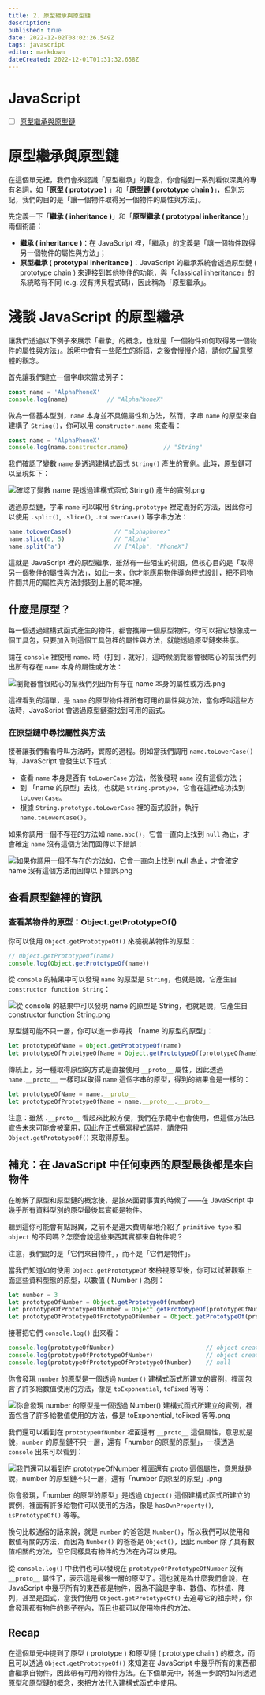 ```yaml
---
title: 2. 原型繼承與原型鏈
description: 
published: true
date: 2022-12-02T08:02:26.549Z
tags: javascript
editor: markdown
dateCreated: 2022-12-01T01:31:32.658Z
---
```


# JavaScript
- [ ] [原型繼承與原型鏈](https://javascript.alphacamp.co/prototype-prototype-chain.html)

# 原型繼承與原型鏈
在這個單元裡，我們會來認識「原型繼承」的觀念，你會碰到一系列看似深奧的專有名詞，如「**原型 ( prototype )** 」和「**原型鏈 ( prototype chain )**」，但別忘記，我們的目的是「讓一個物件取得另一個物件的屬性與方法」。

先定義一下「**繼承 ( inheritance )**」和「**原型繼承 ( prototypal inheritance )**」兩個術語：

- **繼承 ( inheritance )**：在 JavaScript 裡，「繼承」的定義是「讓一個物件取得另一個物件的屬性與方法」；
- **原型繼承 ( prototypal inheritance )**：JavaScript 的繼承系統會透過原型鏈 ( prototype chain ) 來連接到其他物件的功能，與「classical inheritance」的系統略有不同 (e.g. 沒有拷貝程式碼)，因此稱為「原型繼承」。

# 淺談 JavaScript 的原型繼𠄘
讓我們透過以下例子來展示「繼承」的概念，也就是「一個物件如何取得另一個物件的屬性與方法」。說明中會有一些陌生的術語，之後會慢慢介紹，請你先留意整體的觀念。

首先讓我們建立一個字串來當成例子：

```javascript
const name = 'AlphaPhoneX'
console.log(name)           // "AlphaPhoneX"
```

做為一個基本型別，`name` 本身並不具備屬性和方法，然而，字串 `name` 的原型來自建構子 `String()`，你可以用 `constructor.name` 來查看：

```javascript
const name = 'AlphaPhoneX'
console.log(name.constructor.name)          // "String"
```

我們確認了變數 `name` 是透過建構式函式 `String()` 產生的實例。此時，原型鏈可以呈現如下：

![確認了變數 name 是透過建構式函式 String() 產生的實例.png](http://192.168.25.60:8000/files/file_storage/2f15c7bf.png)

透過原型鏈，字串 `name` 可以取用 `String.prototype` 裡定義好的方法，因此你可以使用 `.split()`, `.slice()`, `.toLowerCase()` 等字串方法：

```javascript
name.toLowerCase()            // "alphaphonex"
name.slice(0, 5)              // "Alpha"
name.split('a')               // ["Alph", "PhoneX"]
```

這就是 JavaScript 裡的原型繼承，雖然有一些陌生的術語，但核心目的是「取得另一個物件的屬性與方法」，如此一來，你才能應用物件導向程式設計，把不同物件間共用的屬性與方法封裝到上層的範本裡。

## 什麼是原型？
每一個透過建構式函式產生的物件，都會攜帶一個原型物件，你可以把它想像成一個工具包，只要加入到這個工具包裡的屬性與方法，就能透過原型鏈來共享。

請在 `console` 裡使用 `name.` 時（打到 `.` 就好），這時候瀏覽器會很貼心的幫我們列出所有存在 `name` 本身的屬性或方法：

![瀏覽器會很貼心的幫我們列出所有存在 name 本身的屬性或方法.png](http://192.168.25.60:8000/files/file_storage/609bc047.png)

這裡看到的清單，是 `name` 的原型物件裡所有可用的屬性與方法，當你呼叫這些方法時，JavaScript 會透過原型鏈查找到可用的函式。

### 在原型鏈中尋找屬性與方法
接著讓我們看看呼叫方法時，實際的過程。例如當我們調用 `name.toLowerCase()` 時，JavaScript 會發生以下程式：

- 查看 `name` 本身是否有 `toLowerCase` 方法，然後發現 `name` 沒有這個方法；
- 到 「name 的原型」去找，也就是 `String.protype`，它會在這裡成功找到 `toLowerCase`。
- 根據 `String.prototype.toLowerCase` 裡的函式設計，執行 `name.toLowerCase()`。

如果你調用一個不存在的方法如 `name.abc()`，它會一直向上找到 `null` 為止，才會確定 `name` 沒有這個方法而回傳以下錯誤：

![如果你調用一個不存在的方法如，它會一直向上找到 null 為止，才會確定 name 沒有這個方法而回傳以下錯誤.png](http://192.168.25.60:8000/files/file_storage/90aedbe0.png)


## 查看原型鏈裡的資訊
### 查看某物件的原型：Object.getPrototypeOf()
你可以使用 `Object.getPrototypeOf()` 來檢視某物件的原型：

```javascript
// Object.getPrototypeOf(name)
console.log(Object.getPrototypeOf(name))
```

從 `console` 的結果中可以發現 `name` 的原型是 `String`，也就是說，它產生自 `constructor function String`：

![從 console 的結果中可以發現 name 的原型是 String，也就是說，它產生自 constructor function String.png](http://192.168.25.60:8000/files/file_storage/5ab8f4aa.png)

原型鏈可能不只一層，你可以進一步尋找 「name 的原型的原型」：

```javascript
let prototypeOfName = Object.getPrototypeOf(name)
let prototypeOfPrototypeOfName = Object.getPrototypeOf(prototypeOfName)
```

傳統上，另一種取得原型的方式是直接使用 `__proto__` 屬性，因此透過 `name.__proto__` 一樣可以取得 `name` 這個字串的原型，得到的結果會是一樣的：

```javascript
let prototypeOfName = name.__proto__
let prototypeOfPrototypeOfName = name.__proto__.__proto__
```

注意：雖然 `.__proto__` 看起來比較方便，我們在示範中也會使用，但這個方法已宣告未來可能會被棄用，因此在正式撰寫程式碼時，請使用 `Object.getPrototypeOf()` 來取得原型。


## 補充：在 JavaScript 中任何東西的原型最後都是來自物件
在瞭解了原型和原型鏈的概念後，是該來面對事實的時候了——在 JavaScript 中幾乎所有資料型別的原型最後其實都是物件。

聽到這你可能會有點訝異，之前不是還大費周章地介紹了 `primitive type` 和 `object` 的不同嗎？怎麼會說這些東西其實都來自物件呢？

注意，我們說的是「它們來自物件」，而不是「它們是物件」。

當我們知道如何使用 `Object.getPrototypeOf` 來檢視原型後，你可以試著觀察上面這些資料型態的原型，以數值 ( Number ) 為例：

```javascript
let number = 3
let prototypeOfNumber = Object.getPrototypeOf(number)
let prototypeOfPrototypeOfNumber = Object.getPrototypeOf(prototypeOfNumber)
let prototypeOfPrototypeOfPrototypeOfNumber = Object.getPrototypeOf(prototypeOfPrototypeOfNumber)
```
接著把它們 `console.log()` 出來看：

```javascript
console.log(prototypeOfNumber)                          // object created by Number()
console.log(prototypeOfPrototypeOfNumber)               // object created by Object()
console.log(prototypeOfPrototypeOfPrototypeOfNumber)    // null
```

你會發現 `number` 的原型是一個透過 `Number()` 建構式函式所建立的實例，裡面包含了許多給數值使用的方法，像是 `toExponential`, `toFixed` 等等：

![你會發現 number 的原型是一個透過 Number() 建構式函式所建立的實例，裡面包含了許多給數值使用的方法，像是 toExponential, toFixed 等等.png](http://192.168.25.60:8000/files/file_storage/30cbaff8.png)

我們還可以看到在 `prototypeOfNumber` 裡面還有 `__proto__` 這個屬性，意思就是說，`number` 的原型鏈不只一層，還有「number 的原型的原型」，一樣透過 `console` 出來可以看到：

![我們還可以看到在 prototypeOfNumber 裡面還有 __proto__ 這個屬性，意思就是說，number 的原型鏈不只一層，還有「number 的原型的原型」.png](http://192.168.25.60:8000/files/file_storage/7d32b26b.png)

你會發現，「number 的原型的原型」是透過 `Object()` 這個建構式函式所建立的實例，裡面有許多給物件可以使用的方法，像是 `hasOwnProperty()`, `isPrototypeOf()` 等等。


換句比較通俗的話來說，就是 `number` 的爸爸是 `Number()`，所以我們可以使用和數值有關的方法，而因為 `Number()` 的爸爸是 `Object()`，因此 `number` 除了具有數值相關的方法，但它同樣具有物件的方法在內可以使用。

從 `console.log()` 中我們也可以發現在 `prototypeOfPrototypeOfNumber` 沒有 `__proto__` 屬性了，表示這是最後一層的原型了。這也就是為什麼我們會說，在 JavaScript 中幾乎所有的東西都是物件，因為不論是字串、數值、布林值、陣列，甚至是函式，當我們使用 `Object.getPrototypeOf()` 去追尋它的祖宗時，你會發現都有物件的影子在內，而且也都可以使用物件的方法。

## Recap
在這個單元中提到了原型 ( prototype ) 和原型鏈 ( prototype chain ) 的概念，而且可以透過 `Object.getPrototypeOf()` 來知道在 JavaScript 中幾乎所有的東西都會繼承自物件，因此帶有可用的物件方法。在下個單元中，將進一步說明如何透過原型和原型鏈的概念，來把方法代入建構式函式中使用。


